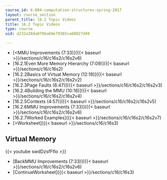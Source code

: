 ```yaml
---
course_id: 6-004-computation-structures-spring-2017
layout: course_section
parent_title: 16.2 Topic Videos
title: 16.2 Topic Videos
type: course
uid: d232a38da0796a68e79365ca68027d49

---
```


*   [<MMU Improvements (7:33)]({{< baseurl >}}/sections/c16/c16s2/c16s2v6)
*   [16.2.1Even More Memory Hierarchy (7:09)]({{< baseurl >}}/sections/c16/c16s2)
*   [16.2.2Basics of Virtual Memory (12:19)]({{< baseurl >}}/sections/c16/c16s2/c16s2v2)
*   [16.2.3Page Faults (6:47)]({{< baseurl >}}/sections/c16/c16s2/c16s2v3)
*   [16.2.4Building the MMU (10:16)]({{< baseurl >}}/sections/c16/c16s2/c16s2v4)
*   [16.2.5Contexts (4:57)]({{< baseurl >}}/sections/c16/c16s2/c16s2v5)
*   [16.2.6MMU Improvements (7:33)]({{< baseurl >}}/sections/c16/c16s2/c16s2v6)
*   [16.2.7Worked Examples]({{< baseurl >}}/sections/c16/c16s2/c16s2v7)
*   [\>Worksheet]({{< baseurl >}}/sections/c16/c16s3)

Virtual Memory
--------------

{{< youtube swdDzsfFflo >}}

*   [BackMMU Improvements (7:33)]({{< baseurl >}}/sections/c16/c16s2/c16s2v6)
*   [ContinueWorksheet]({{< baseurl >}}/sections/c16/c16s3)